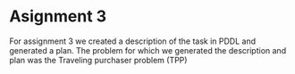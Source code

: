 # Asignment 3
For assignment 3 we created a description of the task in PDDL and generated a plan. 
The problem for which we generated the description and plan was the Traveling purchaser problem (TPP)
